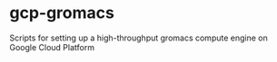 # gcp-gromacs
Scripts for setting up a high-throughput gromacs compute engine on Google Cloud Platform
